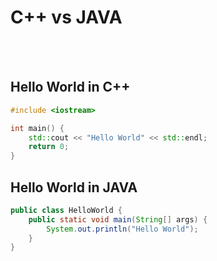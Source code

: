 # C++ vs JAVA

<br>
<br>

## Hello World in C++

```cpp
#include <iostream>

int main() {
    std::cout << "Hello World" << std::endl;
    return 0;
}
```

## Hello World in JAVA

```java
public class HelloWorld {
    public static void main(String[] args) {
        System.out.println("Hello World");
    }
}
```
